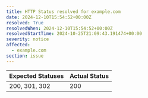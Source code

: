 ```yaml
---
title: HTTP Status resolved for example.com
date: 2024-12-10T15:54:52+00:00Z
resolved: True
resolvedWhen: 2024-12-10T15:54:52+00:00Z
resolvedStartTime: 2024-10-25T21:09:43.191474+00:00
severity: notice
affected:
  - example.com
section: issue
---
```


| Expected Statuses | Actual Status  |
|-------------------|----------------|
| 200, 301, 302 | 200 |
